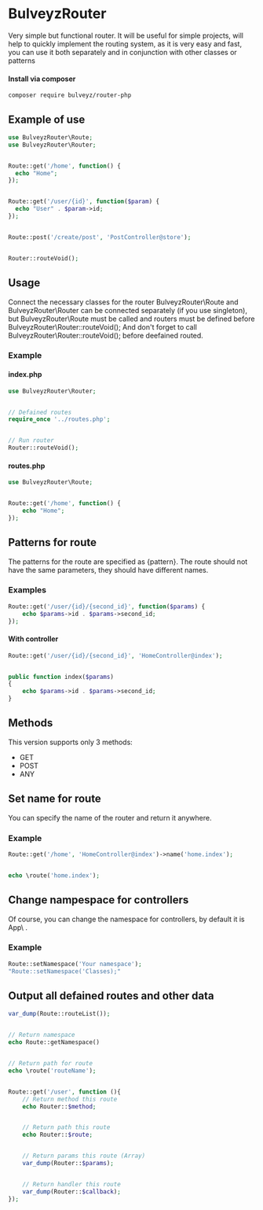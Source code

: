 # BulveyzRouter
Very simple but functional router. It will be useful for simple projects, will help to quickly implement the routing system, as it is very easy and fast, you can use it both separately and in conjunction with other classes or patterns

#### Install via composer 
```
composer require bulveyz/router-php
```

## Example of use
```php
use BulveyzRouter\Route;
use BulveyzRouter\Router;


Route::get('/home', function() {
  echo "Home";
});


Route::get('/user/{id}', function($param) {
  echo "User" . $param->id;
});


Route::post('/create/post', 'PostController@store');


Router::routeVoid();
```

## Usage
Connect the necessary classes for the router BulveyzRouter\Route and BulveyzRouter\Router can be connected separately (if you use singleton), but BulveyzRouter\Route must be called and routers must be defined before BulveyzRouter\Router::routeVoid();
And don't forget to call BulveyzRouter\Router::routeVoid(); before deefained routed.

### Example
#### index.php
```php
use BulveyzRouter\Router;


// Defained routes
require_once '../routes.php';


// Run router
Router::routeVoid();
```

#### routes.php
```php
use BulveyzRouter\Route;


Route::get('/home', function() {
    echo "Home";
});
```

## Patterns for route
The patterns for the route are specified as {pattern}. The route should not have the same parameters, they should have different names.

### Examples
```php
Route::get('/user/{id}/{second_id}', function($params) {
    echo $params->id . $params->second_id;  
});
```

#### With controller
```php
Route::get('/user/{id}/{second_id}', 'HomeController@index');


public function index($params) 
{
    echo $params->id . $params->second_id;
}
```

## Methods
This version supports only 3 methods:

* GET
* POST
* ANY 

## Set name for route
You can specify the name of the router and return it anywhere.

### Example
```php
Route::get('/home', 'HomeController@index')->name('home.index');


echo \route('home.index');
```

## Change nampespace for controllers
Of course, you can change the namespace for controllers, by default it is App\ .

### Example
```php
Route::setNamespace('Your namespace');
"Route::setNamespace('Classes);"
```

## Output all defained routes and other data
```php
var_dump(Route::routeList());


// Return namespace
echo Route::getNamespace()


// Return path for route
echo \route('routeName');


Route::get('/user', function (){
    // Return method this route
    echo Router::$method;


    // Return path this route
    echo Router::$route;


    // Return params this route (Array)
    var_dump(Router::$params);


    // Return handler this route
    var_dump(Router::$callback);
});
```

